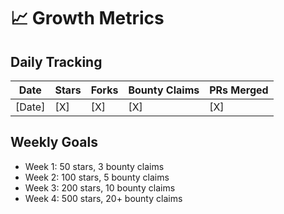 # 📈 Growth Metrics

## Daily Tracking
| Date | Stars | Forks | Bounty Claims | PRs Merged |
|------|-------|-------|---------------|------------|
| [Date] | [X] | [X] | [X] | [X] |

## Weekly Goals
- Week 1: 50 stars, 3 bounty claims
- Week 2: 100 stars, 5 bounty claims  
- Week 3: 200 stars, 10 bounty claims
- Week 4: 500 stars, 20+ bounty claims
